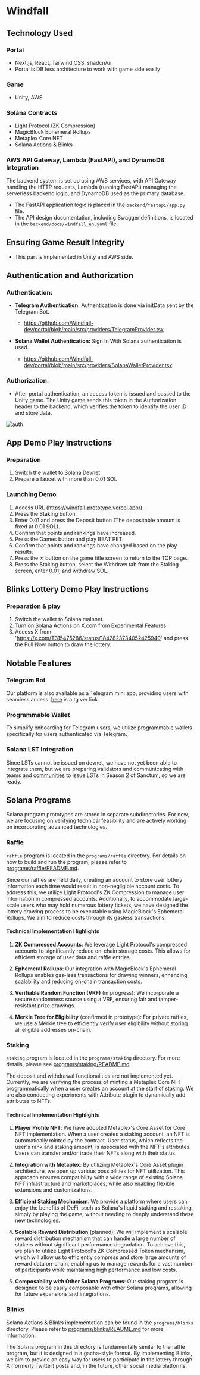 # Windfall

## Technology Used

### Portal

- Next.js, React, Tailwind CSS, shadcn/ui
- Portal is DB less architecture to work with game side easily

### Game

- Unity, AWS

### Solana Contracts

- Light Protocol (ZK Compression)
- MagicBlock Ephemeral Rollups
- Metaplex Core NFT
- Solana Actions & Blinks

### AWS API Gateway, Lambda (FastAPI), and DynamoDB Integration

The backend system is set up using AWS services, with API Gateway handling the HTTP requests, Lambda (running FastAPI) managing the serverless backend logic, and DynamoDB used as the primary database.

- The FastAPI application logic is placed in the `backend/fastapi/app.py` file.
- The API design documentation, including Swagger definitions, is located in the `backend/docs/windfall_en.yaml` file.

## Ensuring Game Result Integrity

- This part is implemented in Unity and AWS side.

## Authentication and Authorization

### Authentication:

- **Telegram Authentication:** Authentication is done via initData sent by the Telegram Bot.

  - https://github.com/Windfall-dev/portal/blob/main/src/providers/TelegramProvider.tsx

- **Solana Wallet Authentication:** Sign In With Solana authentication is used.

  - https://github.com/Windfall-dev/portal/blob/main/src/providers/SolanaWalletProvider.tsx

### Authorization:

- After portal authentication, an access token is issued and passed to the Unity game. The Unity game sends this token in the Authorization header to the backend, which verifies the token to identify the user ID and store data.

![auth](./docs/auth.png)

## App Demo Play Instructions

### Preparation
1. Switch the wallet to Solana Devnet
2. Prepare a faucet with more than 0.01 SOL

### Launching Demo
1. Access URL (https://windfall-prototype.vercel.app/).
2. Press the Staking button.
3. Enter 0.01 and press the Deposit button (The depositable amount is fixed at 0.01 SOL).
4. Confirm that points and rankings have increased.
5. Press the Games button and play BEAT PET.
6. Confirm that points and rankings have changed based on the play results.
7. Press the ✕ button on the game title screen to return to the TOP page.
8. Press the Staking button, select the Withdraw tab from the Staking screen, enter 0.01, and withdraw SOL.

## Blinks Lottery Demo Play Instructions

### Preparation & play
1. Switch the wallet to Solana mainnet.
2. Turn on Solana Actions on X.com from Experimental Features.
3. Access X from 'https://x.com/T315475286/status/1842823734052425940' and press the Pull Now button to draw the lottery.

## Notable Features

### Telegram Bot

Our platform is also available as a Telegram mini app, providing users with seamless access.
[here](https://t.me/wf_demo_1_bot/webapp) is a tg ver link.

### Programmable Wallet

To simplify onboarding for Telegram users, we utilize programmable wallets specifically for users authenticated via Telegram.

### Solana LST Integration

Since LSTs cannot be issued on devnet, we have not yet been able to integrate them, but we are preparing validators and communicating with teams and [communities](https://research.sanctum.so/t/new-lst-sanctum-pets-gaming-proposal-windsol/310) to issue LSTs in Season 2 of Sanctum, so we are ready.

## Solana Programs

Solana program prototypes are stored in separate subdirectories.
For now, we are focusing on verifying technical feasibility and are actively working on incorporating advanced technologies.

### Raffle

`raffle` program is located in the `programs/raffle` directory.
For details on how to build and run the program, please refer to [programs/raffle/README.md](programs/raffle/README.md).

Since our raffles are held daily, creating an account to store user lottery information each time would result in non-negligible account costs.
To address this, we utilize Light Protocol's ZK Compression to manage user information in compressed accounts.
Additionally, to accommodate large-scale users who may hold numerous lottery tickets, we have designed the lottery drawing process to be executable using MagicBlock's Ephemeral Rollups.
We aim to reduce costs through its gasless transactions.

#### Technical Implementation Highlights

1. **ZK Compressed Accounts**: We leverage Light Protocol's compressed accounts to significantly reduce on-chain storage costs. This allows for efficient storage of user data and raffle entries.

2. **Ephemeral Rollups**: Our integration with MagicBlock's Ephemeral Rollups enables gas-less transactions for drawing winners, enhancing scalability and reducing on-chain transaction costs.

3. **Verifiable Random Function (VRF)** (in progress): We incorporate a secure randomness source using a VRF, ensuring fair and tamper-resistant prize drawings.

4. **Merkle Tree for Eligibility** (confirmed in prototype): For private raffles, we use a Merkle tree to efficiently verify user eligibility without storing all eligible addresses on-chain.

### Staking

`staking` program is located in the `programs/staking` directory.
For more details, please see [programs/staking/README.md](programs/staking/README.md).

The deposit and withdrawal functionalities are not implemented yet.
Currently, we are verifying the process of minting a Metaplex Core NFT programmatically when a user creates an account at the start of staking.
We are also conducting experiments with Attribute plugin to dynamically add attributes to NFTs.

#### Technical Implementation Highlights

1. **Player Profile NFT**: We have adopted Metaplex's Core Asset for Core NFT implementation. When a user creates a staking account, an NFT is automatically minted by the contract. User status, which reflects the user's rank and staking amount, is associated with the NFT's attributes. Users can transfer and/or trade their NFTs along with their status.

2. **Integration with Metaplex**: By utilizing Metaplex's Core Asset plugin architecture, we open up various possibilities for NFT utilization. This approach ensures compatibility with a wide range of existing Solana NFT infrastructure and marketplaces, while also enabling flexible extensions and customizations.

3. **Efficient Staking Mechanism**: We provide a platform where users can enjoy the benefits of DeFi, such as Solana's liquid staking and restaking, simply by playing the game, without needing to deeply understand these new technologies.

4. **Scalable Reward Distribution** (planned): We will implement a scalable reward distribution mechanism that can handle a large number of stakers without significant performance degradation. To achieve this, we plan to utilize Light Protocol's ZK Compressed Token mechanism, which will allow us to efficiently compress and store large amounts of reward data on-chain, enabling us to manage rewards for a vast number of participants while maintaining high performance and low costs.

5. **Composability with Other Solana Programs**: Our staking program is designed to be easily composable with other Solana programs, allowing for future expansions and integrations.

### Blinks

Solana Actions & Blinks implementation can be found in the `programs/blinks` directory.
Please refer to [programs/blinks/README.md](programs/blinks/README.md) for more information.

The Solana program in this directory is fundamentally similar to the raffle program, but it is designed in a gacha-style format.
By implementing Blinks, we aim to provide an easy way for users to participate in the lottery through X (formerly Twitter) posts and, in the future, other social media platforms.

